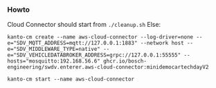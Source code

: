 ### Howto
Cloud Connector should start from `./cleanup.sh`
Else:

`kanto-cm create --name aws-cloud-connector --log-driver=none --e="SDV_MQTT_ADDRESS=mqtt://127.0.0.1:1883" --network host --e="SDV_MIDDLEWARE_TYPE=native" --e="SDV_VEHICLEDATABROKER_ADDRESS=grpc://127.0.0.1:55555" --hosts="mosquitto:192.168.56.6" ghcr.io/bosch-engineering/swdv.enterer.aws-cloud-connector:minidemocartechdayV2`

`kanto-cm start --name aws-cloud-connector`
